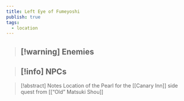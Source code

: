 ```yaml
---
title: Left Eye of Fumeyoshi
publish: true
tags:
  - location
---
```

> [!warning] Enemies
> - 

> [!info] NPCs
> - 

> [!abstract] Notes
> Location of the Pearl for the [[Canary Inn]] side quest from [[“Old” Matsuki Shou]]

